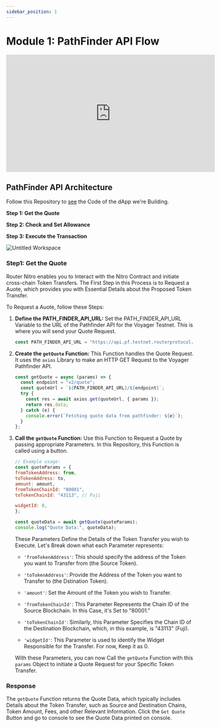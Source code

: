 ```yaml
---
sidebar_position: 1
---
```



# Module 1: PathFinder API Flow

<iframe width="560" height="315" src="https://www.youtube.com/embed/ENIIS-LqbI0" frameborder="0" allow="accelerometer; autoplay; encrypted-media; gyroscope; picture-in-picture" allowfullscreen></iframe>

## PathFinder API Architecture

Follow this Repository to [see](https://github.com/router-resources/BuidingonNitro) the Code of the dApp we're Building.

**Step 1: Get the Quote**

**Step 2: Check and Set Allowance**

**Step 3: Execute the Transaction**

![Untitled Workspace](https://github.com/router-resources/Voyager-2-Cookbook/assets/124175970/0e7775f5-cf4f-41b1-a57d-bfc57e2fc44f)

### Step1: Get the Quote

Router Nitro enables you to Interact with the Nitro Contract and initiate cross-chain Token Transfers. The First Step in this Process is to Request a Auote, which provides you with Essential Details about the Proposed Token Transfer.

To Request a Auote, follow these Steps:

1. **Define the PATH_FINDER_API_URL:** Set the PATH_FINDER_API_URL Variable to the URL of the Pathfinder API for the Voyager Testnet. This is where you will send your Quote Request.

   ```javascript
   const PATH_FINDER_API_URL = "https://api.pf.testnet.routerprotocol.com/api";
   ```

2. **Create the `getQuote` Function:** This Function handles the Quote Request. It uses the `axios` Library to make an HTTP GET Request to the Voyager Pathfinder API.

   ```javascript
   const getQuote = async (params) => {
     const endpoint = "v2/quote";
     const quoteUrl = `${PATH_FINDER_API_URL}/${endpoint}`;
     try {
       const res = await axios.get(quoteUrl, { params });
       return res.data;
     } catch (e) {
       console.error(`Fetching quote data from pathfinder: ${e}`);
     }
   };
   ```

3. **Call the `getQuote` Function:** Use this Function to Request a Quote by passing appropriate Parameters. In this Repository, this Function is called using a button.

    ```javascript
    // Example usage:
    const quoteParams = {
    fromTokenAddress: from,
    toTokenAddress: to,
    amount: amount,
    fromTokenChainId: "80001",
    toTokenChainId: "43113", // Fuji

    widgetId: 0, 
    };

    const quoteData = await getQuote(quoteParams);
    console.log("Quote Data:", quoteData);
    ```

    These Parameters Define the Details of the Token Transfer you wish to Execute. Let's Break down what each Parameter represents:

    - `'fromTokenAddress'`: This should specify the address of the Token you want to Transfer from (the Source Token).

    - `'toTokenAddress'`: Provide the Address of the Token you want to Transfer to (the Dstination Token).

    - `'amount'`: Set the Amount of the Token you wish to Transfer.

    - `'fromTokenChainId'`: This Parameter Represents the Chain ID of the Source Blockchain. In this Case, it's Set to "80001."

    - `'toTokenChainId'`: Similarly, this Parameter Specifies the Chain ID of the Destination Blockchain, which, in this example, is "43113" (Fuji).

    - `'widgetId'`: This Parameter is used to identify the Widget Responsible for the Transfer. For now, Keep it as 0.

    With these Parameters, you can now Call the `getQuote` Function with this `params` Object to initiate a Quote Request for your Specific Token Transfer.

### Response

The `getQuote` Function returns the Quote Data, which typically includes Details about the Token Transfer, such as Source and Destination Chains, Token Amount, Fees, and other Relevant Information. Click the <code>Get Quote</code> Button and go to console to see the Quote Data printed on console.
